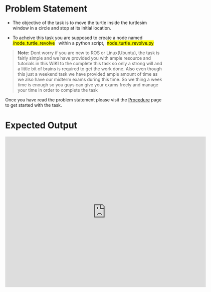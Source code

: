 # Problem Statement

* The objective of the task is to move the turtle inside the turtlesim window in a circle and stop at its initial location.

* To acheive this task you are supposed to create a node named &nbsp; <mark>/node_turtle_revolve</mark>  &nbsp; within a python script,    &nbsp;<mark>node_turtle_revolve.py</mark> &nbsp;


>**Note:** Dont worry if you are new to ROS or Linux(Ubuntu), the task is fairly simple and we have provided you with ample resource and tutorials in this WIKI to the complete this task so only a strong will and a little bit of brains is required to get the work done. Also even though this just a weekend task we have provided ample amount of time as we also have our midterm exams during this time. So we thing a week time is enough so you guys can give your exams freely and manage your time in order to complete the task

Once you have read the problem statement please visit the [Procedure](./sel-task/procedure.md) page to get started with the task.


# Expected Output

<iframe
    width="640"
    height="480"
    src="https://www.youtube.com/embed/V7pPRCEUF4M"
    frameborder="0"
    allow="autoplay; encrypted-media"
    allowfullscreen
>
</iframe>


